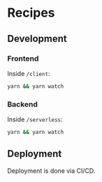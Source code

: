 # Recipes

## Development

### Frontend

Inside `/client`:

```sh
yarn && yarn watch
```

### Backend

Inside `/serverless`:

```sh
yarn && yarn watch
```

## Deployment

Deployment is done via CI/CD.
